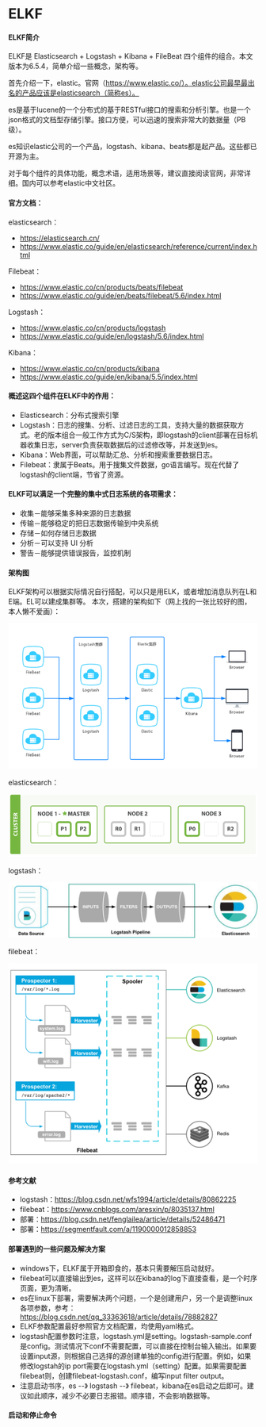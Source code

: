 # ELKF
#### ELKF简介
ELKF是 Elasticsearch + Logstash + Kibana + FileBeat 四个组件的组合。本文版本为6.5.4，简单介绍一些概念，架构等。

首先介绍一下，elastic。官网（https://www.elastic.co/）。elastic公司最早最出名的产品应该是elasticsearch（简称es）。

es是基于lucene的一个分布式的基于RESTful接口的搜索和分析引擎。也是一个json格式的文档型存储引擎。接口方便，可以迅速的搜索非常大的数据量（PB级）。

es知识elastic公司的一个产品，logstash、kibana、beats都是起产品。这些都已开源为主。

对于每个组件的具体功能，概念术语，适用场景等，建议直接阅读官网，非常详细。国内可以参考elastic中文社区。

#### 官方文档：
elasticsearch：

+ https://elasticsearch.cn/
+ https://www.elastic.co/guide/en/elasticsearch/reference/current/index.html

Filebeat：

+ https://www.elastic.co/cn/products/beats/filebeat
+ https://www.elastic.co/guide/en/beats/filebeat/5.6/index.html

Logstash：

+ https://www.elastic.co/cn/products/logstash
+ https://www.elastic.co/guide/en/logstash/5.6/index.html

Kibana：

+ https://www.elastic.co/cn/products/kibana
+ https://www.elastic.co/guide/en/kibana/5.5/index.html

#### 概述这四个组件在ELKF中的作用：

+ Elasticsearch：分布式搜索引擎
+ Logstash：日志的搜集、分析、过滤日志的工具，支持大量的数据获取方式。老的版本组合一般工作方式为C/S架构，即logstash的client部署在目标机器收集日志，server负责获取数据后的过滤修改等，并发送到es。
+ Kibana：Web界面，可以帮助汇总、分析和搜索重要数据日志。
+ Filebeat：隶属于Beats。用于搜集文件数据，go语言编写。现在代替了logstash的client端，节省了资源。

#### ELKF可以满足一个完整的集中式日志系统的各项需求：

+ 收集－能够采集多种来源的日志数据
+ 传输－能够稳定的把日志数据传输到中央系统
+ 存储－如何存储日志数据
+ 分析－可以支持 UI 分析
+ 警告－能够提供错误报告，监控机制

#### 架构图

ELKF架构可以根据实际情况自行搭配，可以只是用ELK，或者增加消息队列在L和E端。EL可以建成集群等。
本次，搭建的架构如下（网上找的一张比较好的图，本人懒不爱画）：

![Image text](https://github.com/IceDarron/ELKF/blob/master/Image/ELKF_Architecture.png)

elasticsearch：

![Image text](https://github.com/IceDarron/ELKF/blob/master/Image/elasticsearch_theory.png)

logstash：

![Image text](https://github.com/IceDarron/ELKF/blob/master/Image/logstash_theory.png)

filebeat：

![Image text](https://github.com/IceDarron/ELKF/blob/master/Image/filebeat_theory.png)

#### 参考文献

+ logstash：https://blog.csdn.net/wfs1994/article/details/80862225
+ filebeat：https://www.cnblogs.com/aresxin/p/8035137.html
+ 部署：https://blog.csdn.net/fenglailea/article/details/52486471
+ 部署：https://segmentfault.com/a/1190000012858853

#### 部署遇到的一些问题及解决方案
+ windows下，ELKF属于开箱即食的，基本只需要解压启动就好。
+ filebeat可以直接输出到es，这样可以在kibana的log下直接查看，是一个时序页面，更为清晰。
+ es在linux下部署，需要解决两个问题，一个是创建用户，另一个是调整linux各项参数，参考：https://blog.csdn.net/qq_33363618/article/details/78882827
+ ELKF参数配置最好参照官方文档配置，均使用yaml格式。
+ logstash配置参数时注意，logstash.yml是setting。logstash-sample.conf是config。测试情况下conf不需要配置，可以直接在控制台输入输出。如果要设置input源，则根据自己选择的源创建单独的config进行配置。例如，如果修改logstah的ip port需要在logstash.yml（setting）配置。如果需要配置filebeat则，创建filebeat-logstash.conf，编写input filter output。
+ 注意启动书序，es --》 logstash --》 filebeat，kibana在es启动之后即可。建议如此顺序，减少不必要日志报错。顺序错，不会影响数据等。

#### 启动和停止命令
